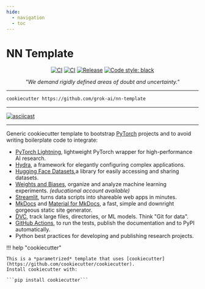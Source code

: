 ```yaml
---
hide:
  - navigation
  - toc
---
```


# NN Template

<p align="center">
    <a href="https://github.com/grok-ai/nn-template/actions/workflows/test_suite.yml"><img alt="CI" src=https://github.com/grok-ai/nn-template/actions/workflows/test_suite.yml/badge.svg?branch=main></a>
    <a href="https://github.com/grok-ai/nn-template/actions/workflows/test_suite.yml"><img alt="CI" src=https://github.com/grok-ai/nn-template/actions/workflows/test_suite.yml/badge.svg?branch=develop></a>
    <a href="https://pypi.org/project/nn-template-core/"><img alt="Release" src="https://img.shields.io/pypi/v/nn-template-core?label=nn-core"></a>
    <a href="https://black.readthedocs.io/en/stable/"><img alt="Code style: black" src="https://img.shields.io/badge/code%20style-black-000000.svg"></a>
</p>

<p align="center">
    <i>
        "We demand rigidly defined areas of doubt and uncertainty."
    </i>
</p>

---

```bash
cookiecutter https://github.com/grok-ai/nn-template
```

---

[![asciicast](https://asciinema.org/a/475623.svg)](https://asciinema.org/a/475623)

---

Generic cookiecutter template to bootstrap [PyTorch](https://pytorch.org/get-started/locally/) projects
and to avoid writing boilerplate code to integrate:

- [PyTorch Lightning](https://github.com/PyTorchLightning/pytorch-lightning), lightweight PyTorch wrapper for high-performance AI research.
- [Hydra](https://github.com/facebookresearch/hydra), a framework for elegantly configuring complex applications.
- [Hugging Face Datasets](https://huggingface.co/docs/datasets/index),a library for easily accessing and sharing datasets.
- [Weights and Biases](https://wandb.ai/home), organize and analyze machine learning experiments. *(educational account available)*
- [Streamlit](https://streamlit.io/), turns data scripts into shareable web apps in minutes.
- [MkDocs](https://www.mkdocs.org/) and [Material for MkDocs](https://squidfunk.github.io/mkdocs-material/), a fast, simple and downright gorgeous static site generator.
- [DVC](https://dvc.org/doc/start/data-versioning), track large files, directories, or ML models. Think "Git for data".
- [GitHub Actions](https://github.com/features/actions), to run the tests, publish the documentation and to PyPI automatically.
- Python best practices for developing and publishing research projects.


!!! help "cookiecutter"

    This is a *parametrized* template that uses [cookiecutter](https://github.com/cookiecutter/cookiecutter).
    Install cookiecutter with:

    ```pip install cookiecutter```
